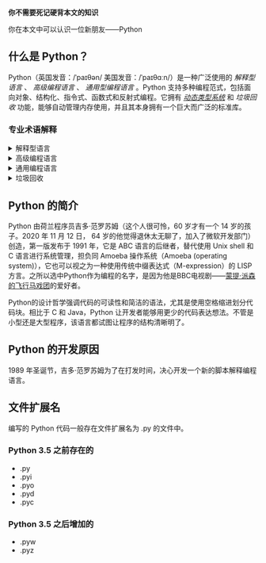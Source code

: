 **你不需要死记硬背本文的知识**

你在本文中可以认识一位新朋友——Python

## 什么是 Python？

Python（英国发音：/ˈpaɪθən/ 美国发音：/ˈpaɪθɑːn/）是一种广泛使用的 _解释型语言_ 、 _高级编程语言_ 、 _通用型编程语言_ 。Python 支持多种编程范式，包括面向对象、结构化、指令式、函数式和反射式编程。它拥有 _[动态类型系统](https://www.wanweibaike.com/wiki-%E9%A1%9E%E5%9E%8B%E7%B3%BB%E7%B5%B1)_ 和 _垃圾回收_ 功能，能够自动管理内存使用，并且其本身拥有一个巨大而广泛的标准库。

### 专业术语解释

<details>
<summary>解释型语言</summary>

解释型语言利用解释器，在运行期间，动态将代码一行一行的解释（interpret）为机器代码，或是已经预先编译为机器代码的子程序（subroutine，是一个大型程序中的某部分代码，由一个或多个语句块组成。它负责完成某项特定任务，而且相较于其他代码，具备相对的独立性），之后再运行。

理论上，任何编程语言都可以是编译式，或解释型的。它们之间的区别，仅与程序的应用有关。许多编程语言同时采用编译器与解释器来实现，其中包括 Lisp、Pascal、C、BASIC、Python。JAVA 和 C# 采用混合方式，使用编译器先将代码编译为字节码，在运行时再进行解释。

解释型语言致命的缺点是速度慢。C 0.0001 秒能完成的任务，Python 可能需要 1 秒完成同样的任务。

虽然 Python 运行 速度慢，但完成和 C 同样的任务写得代码要少很多。C 可能要写 100 行代码，Python 可能只需要写 10 行代码。
</details>

<details>
<summary>高级编程语言</summary>

高级编程语言（High-level programming language）是高度封装了的编程语言，与低级语言（Low-level programming language，该类编程语言之所以被称为低端，是因为它很少提供或不提供计算机的指令集体系结构——也就是语言映射中与处理器指令紧密相关的命令或函数。“低级”一词是指其和机器语言之间很少或根本不存在一定程度的抽象，因此低级语言有时被描述为“接近硬件”。用低级语言编写的程序往往是相对不可移植（能在一台计算机上运行，不能再另一个计算机上运行）的）相对。

高级编程语言是以人类的日常语言为基础的一种编程语言，使用一般人易于接受的文字来表示，有较高的可读性，可以让对计算机认知较浅的人可以大概明白其内容。由于早期计算机业的发展主要在美国，因此一般的高级语言都是以英语为基础。

高级编程语言方便人阅读，但不方便计算机阅读，需要解释器或者编译器将高级编程语言代码转换成便于计算机阅读的机器码。
</details>

<details>
<summary>通用编程语言</summary>

通用编程语言指被设计为各种应用领域服务的编程语言。通常通用编程语言不含有为特定应用领域设计的结构。
</details>

<details>
<summary>垃圾回收</summary>

<a href="https://www.wanweibaike.com/wiki-%E5%9E%83%E5%9C%BE%E5%9B%9E%E6%94%B6_(%E8%A8%88%E7%AE%97%E6%A9%9F%E7%A7%91%E5%AD%B8)">垃圾回收</a>（Garbage Collection）缩写为 GC，是指一种自动的存储器管理机制。当某个程序占用的一部分内存空间不再被这个程序访问时，这个程序会借助**垃圾回收**算法向操作系统归还这部分内存空间（也就是清除这部分内存空间）。垃圾回收可以减轻程序员的负担（因为程序员不需要再管理内存空间，所以负担减轻了），也减少程序中的错误。垃圾回收最早起源于 LISP 语言。

在垃圾回收时，程序不能做其他操作。

Python 采用 _引用计数收集器_ （最早的也是最简单的垃圾回收实现方法，这种方法为占用物理空间的对象附加一个计数器，当有其他对象引用这个对象时计数器加一，反之引用解除时减一。这种算法会定期检查尚未被回收的对象的计数器，为零的话则回收其所占物理空间，因为此时的对象已经无法访问。这种方法无法回收循环引用的存储对象。）垃圾回收实现方法。教程后面会写内存管理，但可以不用学习。
</details>

## Python 的简介

Python 由荷兰程序员吉多·范罗苏姆（这个人很可怜，60 岁才有一个 14 岁的孩子。2020 年 11 月 12 日， 64 岁的他觉得退休太无聊了，加入了微软开发部门）创造，第一版发布于 1991 年，它是 ABC 语言的后继者，替代使用 Unix shell 和 C 语言进行系统管理，担负同 Amoeba 操作系统（Amoeba (operating system)），它也可以视之为一种使用传统中缀表达式（M-expression）的 LISP 方言。之所以选中Python作为编程的名字，是因为他是BBC电视剧——[蒙提·派森的飞行马戏团](https://www.wanweibaike.com/wiki-%E8%92%99%E6%8F%90%C2%B7%E6%B4%BE%E6%A3%AE%E7%9A%84%E9%A3%9B%E8%A1%8C%E9%A6%AC%E6%88%B2%E5%9C%98)的爱好者。

Python的设计哲学强调代码的可读性和简洁的语法，尤其是使用空格缩进划分代码块。相比于 C 和 Java，Python 让开发者能够用更少的代码表达想法。不管是小型还是大型程序，该语言都试图让程序的结构清晰明了。

## Python 的开发原因

1989 年圣诞节，吉多·范罗苏姆为了在打发时间，决心开发一个新的脚本解释编程语言。

## 文件扩展名

编写的 Python 代码一般存在文件扩展名为 .py 的文件中。

### Python 3.5 之前存在的

* .py
* .pyi
* .pyo
* .pyd
* .pyc

### Python 3.5 之后增加的

* .pyw
* .pyz
